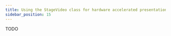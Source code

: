 ```yaml
---
title: Using the StageVideo class for hardware accelerated presentation
sidebar_position: 15
---
```


TODO

